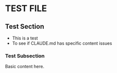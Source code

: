 # TEST FILE

## Test Section
- This is a test
- To see if CLAUDE.md has specific content issues

### Test Subsection
Basic content here.